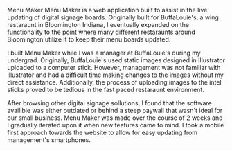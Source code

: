 Menu Maker
Menu Maker is a web application built to assist in the live updating of digital signage boards. Originally built for BuffaLouie's, a wing restaraunt in Bloomington Indiana, I eventually expanded on the functionality to the point where many different restaraunts around Bloomington utilize it to keep their menu boards updated.

I built Menu Maker while I was a manager at BuffaLouie's during my undergrad. Originally, BuffaLouie's used static images designed in Illustrator uploaded to a computer stick. However, management was not familiar with Illustrator and had a difficult time making changes to the images without my direct assistance. Additionally, the process of uploading images to the intel sticks proved to be tedious in the fast paced restaraunt environment.

After browsing other digital signage sollutions, I found that the software availible was either outdated or behind a steep paywall that wasn't ideal for our small business. Menu Maker was made over the course of 2 weeks and I gradually iterated upon it when new features came to mind. I took a mobile first approach towards the website to allow for easy updating from management's smartphones.
